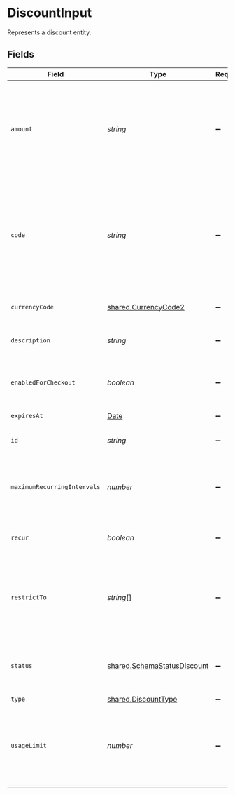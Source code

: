 # DiscountInput

Represents a discount entity.


## Fields

| Field                                                                                                                                                                                                                                 | Type                                                                                                                                                                                                                                  | Required                                                                                                                                                                                                                              | Description                                                                                                                                                                                                                           | Example                                                                                                                                                                                                                               |
| ------------------------------------------------------------------------------------------------------------------------------------------------------------------------------------------------------------------------------------- | ------------------------------------------------------------------------------------------------------------------------------------------------------------------------------------------------------------------------------------- | ------------------------------------------------------------------------------------------------------------------------------------------------------------------------------------------------------------------------------------- | ------------------------------------------------------------------------------------------------------------------------------------------------------------------------------------------------------------------------------------- | ------------------------------------------------------------------------------------------------------------------------------------------------------------------------------------------------------------------------------------- |
| `amount`                                                                                                                                                                                                                              | *string*                                                                                                                                                                                                                              | :heavy_minus_sign:                                                                                                                                                                                                                    | Amount to discount by. For `percentage` discounts, must be an amount between `0.01` and `100`. For `flat` and `flat_per_seat` discounts, amount in the lowest denomination for a currency.                                            |                                                                                                                                                                                                                                       |
| `code`                                                                                                                                                                                                                                | *string*                                                                                                                                                                                                                              | :heavy_minus_sign:                                                                                                                                                                                                                    | Unique code that customers can use to apply this discount at checkout. Use letters and numbers only, up to 16 characters. Paddle generates a random 10-character code if a code is not provided and `enabled_for_checkout` is `true`. |                                                                                                                                                                                                                                       |
| `currencyCode`                                                                                                                                                                                                                        | [shared.CurrencyCode2](../../models/shared/currencycode2.md)                                                                                                                                                                          | :heavy_minus_sign:                                                                                                                                                                                                                    | Supported three-letter ISO 4217 currency code.                                                                                                                                                                                        |                                                                                                                                                                                                                                       |
| `description`                                                                                                                                                                                                                         | *string*                                                                                                                                                                                                                              | :heavy_minus_sign:                                                                                                                                                                                                                    | Short description for this discount for your reference. Not shown to customers.                                                                                                                                                       |                                                                                                                                                                                                                                       |
| `enabledForCheckout`                                                                                                                                                                                                                  | *boolean*                                                                                                                                                                                                                             | :heavy_minus_sign:                                                                                                                                                                                                                    | Whether this discount can be applied by a customer at checkout.                                                                                                                                                                       |                                                                                                                                                                                                                                       |
| `expiresAt`                                                                                                                                                                                                                           | [Date](https://developer.mozilla.org/en-US/docs/Web/JavaScript/Reference/Global_Objects/Date)                                                                                                                                         | :heavy_minus_sign:                                                                                                                                                                                                                    | RFC 3339 datetime string.                                                                                                                                                                                                             | 2024-10-12T07:20:50.52Z                                                                                                                                                                                                               |
| `id`                                                                                                                                                                                                                                  | *string*                                                                                                                                                                                                                              | :heavy_minus_sign:                                                                                                                                                                                                                    | Unique Paddle ID for this discount, prefixed with `dsc_`.                                                                                                                                                                             | dsc_01gv5kpg05xp104ek2fmgjwttf                                                                                                                                                                                                        |
| `maximumRecurringIntervals`                                                                                                                                                                                                           | *number*                                                                                                                                                                                                                              | :heavy_minus_sign:                                                                                                                                                                                                                    | Amount of subscription billing periods that this discount recurs for. Requires `recur`. `null` if this discount recurs forever.                                                                                                       |                                                                                                                                                                                                                                       |
| `recur`                                                                                                                                                                                                                               | *boolean*                                                                                                                                                                                                                             | :heavy_minus_sign:                                                                                                                                                                                                                    | Whether this discount applies for multiple billing periods.                                                                                                                                                                           |                                                                                                                                                                                                                                       |
| `restrictTo`                                                                                                                                                                                                                          | *string*[]                                                                                                                                                                                                                            | :heavy_minus_sign:                                                                                                                                                                                                                    | Product or price IDs that this discount is for. When including a product ID, all prices for that product can be discounted. `null` if this discount applies to all products and prices.                                               |                                                                                                                                                                                                                                       |
| `status`                                                                                                                                                                                                                              | [shared.SchemaStatusDiscount](../../models/shared/schemastatusdiscount.md)                                                                                                                                                            | :heavy_minus_sign:                                                                                                                                                                                                                    | Whether this entity can be used in Paddle. `expired` and `used` are set automatically by Paddle.                                                                                                                                      |                                                                                                                                                                                                                                       |
| `type`                                                                                                                                                                                                                                | [shared.DiscountType](../../models/shared/discounttype.md)                                                                                                                                                                            | :heavy_minus_sign:                                                                                                                                                                                                                    | Type of discount.                                                                                                                                                                                                                     |                                                                                                                                                                                                                                       |
| `usageLimit`                                                                                                                                                                                                                          | *number*                                                                                                                                                                                                                              | :heavy_minus_sign:                                                                                                                                                                                                                    | Maximum amount of times this discount can be used. This is an overall limit, rather than a per-customer limit. `null` if this discount can be used an unlimited amount of times.                                                      |                                                                                                                                                                                                                                       |